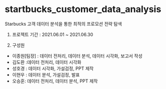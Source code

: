 # startbucks_customer_data_analysis
Starbucks 고객 데이터 분석을 통한 최적의 프로모션 전략 탐색

1. 프로젝트 기간 : 2021.06.01 ~ 2021.06.30

2. 구성원
 * 이종원[팀장] : 데이터 전처리, 데이터 분석, 데이터 시각화, 보고서 작성
 * 김도환 :데이터 전처리, 데이터 시각화
 * 성호경 : 데이터 시각화, 가설검정, PPT 제작
 * 이현우 : 데이터 분석, 가설검정, 발표
 * 오승훈: 데이터 전처리, 데이터 분석, PPT 제작
